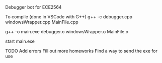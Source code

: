 Debugger bot for ECE2564

To compile (done in VSCode with G++)
g++ -c debugger.cpp windowsWrapper.cpp MainFile.cpp

g++ -o main.exe debugger.o windowsWrapper.o MainFile.o

start main.exe



TODO
Add errors
Fill out more homeworks
Find a way to send the exe for use
